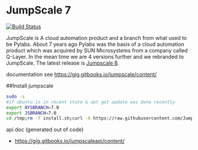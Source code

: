 JumpScale 7
===========

[![Build Status](http://ci.codescalers.com/buildStatus/icon?job=Jumpscale7-build)](http://ci.codescalers.com/job/Jumpscale7-build/)

JumpScale is A cloud automation product and a branch from what used to be Pylabs. About 7 years ago Pylabs was the basis of a cloud automation product which was acquired by SUN Microsystems from a company called Q-Layer. In the mean time we are 4 versions further and we rebranded to JumpScale. The latest release is [Jumpscale 8](https://github.com/jumpscale/jumpscale_core8).

documentation see
https://gig.gitbooks.io/jumpscale/content/

##Install jumpscale

```bash
sudo -s
#if ubuntu is in recent state & apt get update was done recently
export AYSBRANCH=7.0
export JSBRANCH=7.0
cd /tmp;rm -f install.sh;curl -k https://raw.githubusercontent.com/Jumpscale/jumpscale_core7/master/install/install.sh > install.sh;bash install.sh
```

api doc (generated out of code)
- https://gig.gitbooks.io/jumpscaleapi/content/
